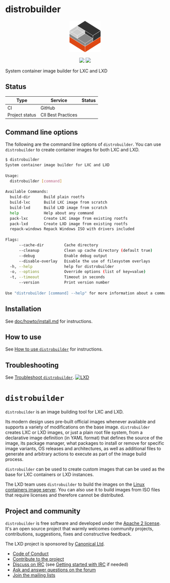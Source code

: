 # distrobuilder

<p align="center">
  <img height="100" width="100" src=".sphinx/_static/download/containers.small.png">
</p>
<p align="center">
  <a href="https://github.com/lxc/distrobuilder/actions"><img src="https://github.com/lxc/distrobuilder/workflows/CI%20tests/badge.svg"></a>
  <a href=https://bestpractices.coreinfrastructure.org/projects/1728"><img src="https://bestpractices.coreinfrastructure.org/projects/1728/badge"></a>
</p>

System container image builder for LXC and LXD

## Status
Type            | Service               | Status
---             | ---                   | ---
CI              | GitHub                | 
Project status  | CII Best Practices    | 


## Command line options

<!-- Include start CLI -->
The following are the command line options of `distrobuilder`. You can use `distrobuilder` to create container images for both LXC and LXD.

```bash
$ distrobuilder
System container image builder for LXC and LXD

Usage:
  distrobuilder [command]

Available Commands:
  build-dir      Build plain rootfs
  build-lxc      Build LXC image from scratch
  build-lxd      Build LXD image from scratch
  help           Help about any command
  pack-lxc       Create LXC image from existing rootfs
  pack-lxd       Create LXD image from existing rootfs
  repack-windows Repack Windows ISO with drivers included

Flags:
      --cache-dir         Cache directory
      --cleanup           Clean up cache directory (default true)
      --debug             Enable debug output
      --disable-overlay   Disable the use of filesystem overlays
  -h, --help              help for distrobuilder
  -o, --options           Override options (list of key=value)
  -t, --timeout           Timeout in seconds
      --version           Print version number

Use "distrobuilder [command] --help" for more information about a command.

```
<!-- Include end CLI -->

## Installation

See [doc/howto/install.md](doc/howto/install.md) for instructions.

## How to use

See [How to use `distrobuilder`](doc/howto/build.md) for instructions.

## Troubleshooting

See [Troubleshoot `distrobuilder`](doc/howto/troubleshoot).
[![LXD](../.sphinx/_static/download/containers.png)](https://linuxcontainers.org/lxd)

# `distrobuilder`

`distrobuilder` is an image building tool for LXC and LXD.

Its modern design uses pre-built official images whenever available and supports a variety of modifications on the base image.
`distrobuilder` creates LXC or LXD images, or just a plain root file system, from a declarative image definition (in YAML format) that defines the source of the image, its package manager, what packages to install or remove for specific image variants, OS releases and architectures, as well as additional files to generate and arbitrary actions to execute as part of the image build process.

`distrobuilder` can be used to create custom images that can be used as the base for LXC containers or LXD instances.

The LXD team uses `distrobuilder` to build the images on the [Linux containers image server](https://images.linuxcontainers.org/).
You can also use it to build images from ISO files that require licenses and therefore cannot be distributed.

## Project and community

`distrobuilder` is free software and developed under the [Apache 2 license](https://www.apache.org/licenses/LICENSE-2.0).
It's an open source project that warmly welcomes community projects, contributions, suggestions, fixes and constructive feedback.

The LXD project is sponsored by [Canonical Ltd](https://www.canonical.com).

- [Code of Conduct](https://github.com/lxc/lxd/blob/master/CODE_OF_CONDUCT.md) <!-- wokeignore:rule=master -->
- [Contribute to the project](https://github.com/lxc/distrobuilder/blob/master/CONTRIBUTING.md)  <!-- wokeignore:rule=master -->
- [Discuss on IRC](https://web.libera.chat/#lxc) (see [Getting started with IRC](https://discuss.linuxcontainers.org/t/getting-started-with-irc/11920) if needed)
- [Ask and answer questions on the forum](https://discuss.linuxcontainers.org)
- [Join the mailing lists](https://lists.linuxcontainers.org)
